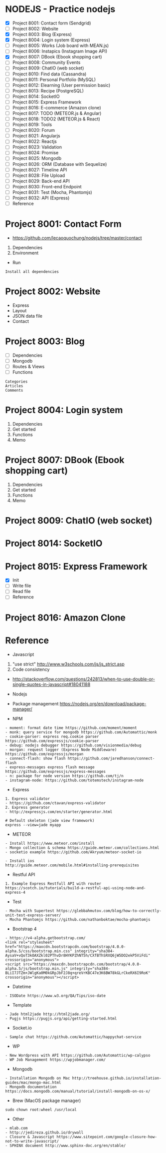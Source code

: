 # NODEJS - Practice nodejs
- [x] Project 8001: Contact form (Sendgrid)
- [ ] Project 8002: Website
- [x] Project 8003: Blog (Express)
- [x] Project 8004: Login system (Express)
- [ ] Project 8005: Works (Job board with MEAN.js)
- [ ] Project 8006: Instapics (Instagram Image API)
- [x] Project 8007: DBook (Ebook shopping cart)
- [ ] Project 8008: Community Events
- [ ] Project 8009: ChatIO (web socket)
- [ ] Project 8010: Find data (Cassandra)
- [ ] Project 8011: Personal Portfolio (MySQL)
- [ ] Project 8012: Elearning (User permission basic)
- [ ] Project 8013: Recipe (PostgreSQL)
- [ ] Project 8014: SocketIO
- [ ] Project 8015: Express Framework
- [ ] Project 8016: E-commerce (Amazon clone)
- [ ] Project 8017: TODO (METEOR.js & Angular)
- [ ] Project 8018: TODO2 (METEOR.js & React)
- [ ] Project 8019: Tools
- [ ] Project 8020: Forum
- [ ] Project 8021: Angularjs
- [ ] Project 8022: Reactjs
- [ ] Project 8023: Validation
- [ ] Project 8024: Promise
- [ ] Project 8025: Mongodb
- [ ] Project 8026: ORM (Database with Sequelize)
- [ ] Project 8027: Timeline API
- [ ] Project 8028: File Upload
- [ ] Project 8029: Back-end API
- [ ] Project 8030: Front-end Endpoint
- [ ] Project 8031: Test (Mocha, Phantomjs)
- [ ] Project 8032: API (Express)
- [ ] Reference

# Project 8001: Contact Form
- https://github.com/lecaoquochung/nodejs/tree/master/contact
1. Dependencies
2. Environment
- Run
```
Install all dependencies
```

# Project 8002: Website
- Express
- Layout
- JSON data file
- Contact

# Project 8003: Blog
- [ ] Dependencies
- [ ] Mongodb
- [ ] Routes & Views
- [ ] Functions
```
Categories
Articles
Comments
```

# Project 8004: Login system
1. Dependencies
2. Get started
3. Functions
4. Memo


# Project 8007: DBook (Ebook shopping cart)
1. Dependencies
2. Get started
3. Functions
4. Memo

# Project 8009: ChatIO (web socket)


# Project 8014: SocketIO

# Project 8015: Express Framework
- [x] Init
- [ ] Write file
- [ ] Read file
- [ ] Reference

# Project 8016: Amazon Clone


# Reference
- Javascript
1. "use strict" http://www.w3schools.com/js/js_strict.asp
2. Code consistency
- http://stackoverflow.com/questions/242813/when-to-use-double-or-single-quotes-in-javascript#18041188

-  Nodejs
- Package management https://nodejs.org/en/download/package-manager/

- NPM
```
- moment: format date time https://github.com/moment/moment
- monk: query service for mongodb https://github.com/Automattic/monk
- cookie-parser: express req.cookie parser https://github.com/expressjs/cookie-parser
- debug: nodejs debugger https://github.com/visionmedia/debug
- morgan: request logger (Express Node Middleware) https://github.com/expressjs/morgan
- connect-flash: show flash https://github.com/jaredhanson/connect-flash
- express-messages express flash message https://github.com/expressjs/express-messages
- n: package for node version https://github.com/tj/n
- instagram-node: https://github.com/totemstech/instagram-node
```

- Express
```
1. Express validator
- https://github.com/ctavan/express-validator
2. Express generator
- http://expressjs.com/en/starter/generator.html

# Default skeleton (jade view framework)
express --view=jade myapp
```

-  METEOR
```
- Install https://www.meteor.com/install
- Mongo collection & schema https://guide.meteor.com/collections.html
- socketio example https://github.com/Akryum/meteor-socket-io

- Install ios
http://guide.meteor.com/mobile.html#installing-prerequisites
```

- Restful API
```
1. Example Express Restfull API with router https://scotch.io/tutorials/build-a-restful-api-using-node-and-express-4
```

- Test
```
- Mocha with Supertest https://glebbahmutov.com/blog/how-to-correctly-unit-test-express-server/
- Mocha Phantomjs https://github.com/nathanboktae/mocha-phantomjs
```

- Bootstrap 4
```
- https://v4-alpha.getbootstrap.com/
<link rel="stylesheet" href="https://maxcdn.bootstrapcdn.com/bootstrap/4.0.0-alpha.5/css/bootstrap.min.css" integrity="sha384-AysaV+vQoT3kOAXZkl02PThvDr8HYKPZhNT5h/CXfBThSRXQ6jW5DO2ekP5ViFdi" crossorigin="anonymous">
<script src="https://maxcdn.bootstrapcdn.com/bootstrap/4.0.0-alpha.5/js/bootstrap.min.js" integrity="sha384-BLiI7JTZm+JWlgKa0M0kGRpJbF2J8q+qreVrKBC47e3K6BW78kGLrCkeRX6I9RoK" crossorigin="anonymous"></script>
```

- Datetime
```
- ISODate https://www.w3.org/QA/Tips/iso-date
```

- Template
```
- Jade html2jade http://html2jade.org/
- Pugjs https://pugjs.org/api/getting-started.html
```

- Socket.io
```
- Sample chat https://github.com/Automattic/happychat-service
```

- WP
```
- New Wordpress with API https://github.com/Automattic/wp-calypso
- WP Job Management https://wpjobmanager.com/
```

- Mongodb
```
- Installation Mongodb on Mac http://treehouse.github.io/installation-guides/mac/mongo-mac.html
- Mongodb documentation https://docs.mongodb.com/manual/tutorial/install-mongodb-on-os-x/
```

- Brew (MacOS package manager)
```
sudo chown root:wheel /usr/local
```

- Other
```
- mlab.com
- http://jedireza.github.io/drywall
- Closure & Javascript https://www.sitepoint.com/google-closure-how-not-to-write-javascript/
- SPHINX document http://www.sphinx-doc.org/en/stable/
```
